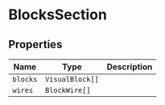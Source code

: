 # BlocksSection

## Properties

| Name | Type | Description |
|------|------|-------------|
| `blocks` | `VisualBlock[]` |  |
| `wires` | `BlockWire[]` |  |

